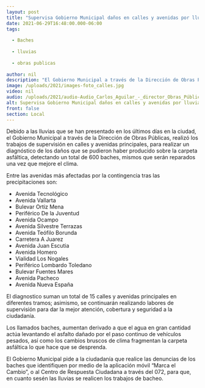 ```yaml
---
layout: post
title: "Supervisa Gobierno Municipal daños en calles y avenidas por lluvias"
date: 2021-06-29T16:48:00.000-06:00
tags:
  
  - Baches
  
  - lluvias
  
  - obras publicas
  
author: nil
description: "El Gobierno Municipal a través de la Dirección de Obras Públicas, realizó los trabajos de supervisión en calles y avenidas principales,"
image: /uploads/2021/images-foto_calles.jpg
video: nil
audio: /uploads/2021/audio-Audio_Carlos_Aguilar_-_director_Obras_Públicas.mp3
alt: Supervisa Gobierno Municipal daños en calles y avenidas por lluvias
front: false
section: Local
---
```


Debido a las lluvias que se han presentado en los últimos días en la ciudad, el Gobierno Municipal a través de la Dirección de Obras Públicas, realizó los trabajos de supervisión en calles y avenidas principales, para realizar un diagnóstico de los daños que se pudieron haber producido sobre la carpeta asfáltica, detectando un total de 600 baches, mismos que serán reparados una vez que mejore el clima. 

Entre las avenidas más afectadas por la contingencia tras las precipitaciones son:
 
- Avenida Tecnológico
- Avenida Vallarta
- Bulevar Ortiz Mena
- Periférico De la Juventud
- Avenida Ocampo
- Avenida Silvestre Terrazas
- Avenida Teófilo Borunda
- Carretera A Juarez
- Avenida Juan Escutia
- Avenida Homero
- Vialidad Los Nogales
- Periférico Lombardo Toledano
- Bulevar Fuentes Mares
- Avenida Pacheco
- Avenida Nueva España
 
El diagnostico suman un total de 15 calles y avenidas principales en diferentes tramos; asimismo, se continuarán realizando labores de supervisión para dar la mejor atención, cobertura y seguridad a la ciudadanía.

Los llamados baches, aumentan derivado a que el agua en gran cantidad actúa levantando el asfalto dañado por el paso continuo de vehículos pesados, así como los cambios bruscos de clima fragmentan la carpeta asfáltica lo que hace que se desprenda. 

El Gobierno Municipal pide a la ciudadanía que realice las denuncias de los baches que identifiquen por medio de la aplicación móvil “Marca el Cambio”, o al Centro de Respuesta Ciudadana a través del 072, para que, en cuanto sesén las lluvias se realicen los trabajos de bacheo.